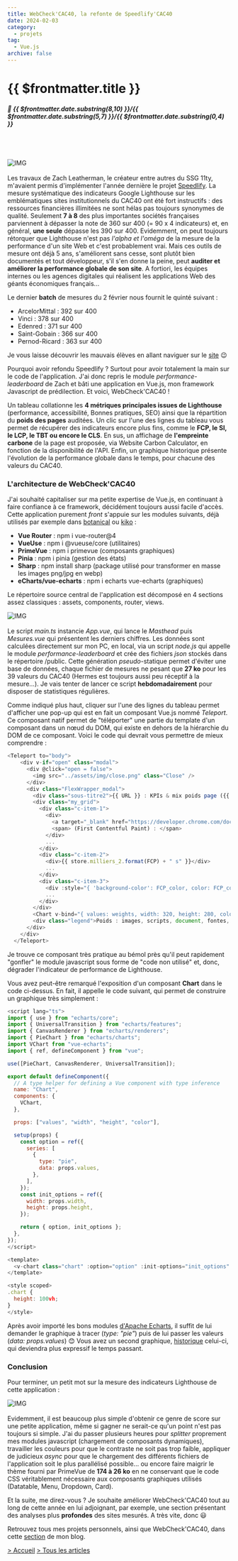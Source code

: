 ```yaml
---
title: WebCheck'CAC40, la refonte de Speedlify'CAC40
date: 2024-02-03
category:
  - projets
tag:
  - Vue.js
archive: false
---
```

# {{ $frontmatter.title }}
##### :calendar: {{ $frontmatter.date.substring(8,10) }}/{{ $frontmatter.date.substring(5,7) }}/{{ $frontmatter.date.substring(0,4) }}<br><br>

<br>

![IMG](/assets/img/WebCheckCAC40.webp "WebCheck'CAC40")
<br><br>
Les travaux de Zach Leatherman, le créateur entre autres du SSG 11ty, m'avaient permis d'implémenter l'année dernière le projet [Speedlify]. La mesure systématique des indicateurs Google Lighthouse sur les emblématiques sites institutionnels du CAC40 ont été fort instructifs : des ressources financières illimitées ne sont hélas pas toujours synonymes de qualité. Seulement **7 à 8** des plus importantes sociétés françaises parviennent à dépasser la note de 360 sur 400 (= 90 x 4 indicateurs) et, en général, **une seule** dépasse les 390 sur 400. Evidemment, on peut toujours rétorquer que Lighthouse n'est pas *l'alpha et l'oméga* de la mesure de la performance d'un site Web et c'est probablement vrai. Mais ces outils de mesure ont déjà 5 ans, s'améliorent sans cesse, sont plutôt bien documentés et tout développeur, s'il s'en donne la peine, peut **auditer et améliorer la performance globale de son site**. A fortiori, les équipes internes ou les agences digitales qui réalisent les applications Web des géants économiques français...

Le dernier **batch** de mesures du 2 février nous fournit le quinté suivant :
- ArcelorMittal : 392 sur 400
- Vinci : 378 sur 400
- Edenred : 371 sur 400
- Saint-Gobain : 366 sur 400
- Pernod-Ricard : 363 sur 400

Je vous laisse découvrir les mauvais élèves en allant naviguer sur le [site] :wink:

Pourquoi avoir refondu Speedlify ? Surtout pour avoir totalement la main sur le code de l'application. J'ai donc repris le module *performance-leaderboard* de Zach et bâti une application en Vue.js, mon framework Javascript de prédilection. Et voici, WebCheck'CAC40 !

Un tableau collationne les **4 métriques principales issues de Lighthouse** (performance, accessibilité, Bonnes pratiques, SEO) ainsi que la répartition du **poids des pages** auditées. Un clic sur l'une des lignes du tableau vous permet de récupérer des indicateurs encore plus fins, comme le **FCP, le SI, le LCP, le TBT ou encore le CLS**. En sus, un affichage de **l'empreinte carbone** de la page est proposée, via Website Carbon Calculator, en fonction de la disponibilité de l'API. Enfin, un graphique historique présente l'évolution de la performance globale dans le temps, pour chacune des valeurs du CAC40.

### L'architecture de WebCheck'CAC40
J'ai souhaité capitaliser sur ma petite expertise de Vue.js, en continuant à faire confiance à ce framework, décidément toujours aussi facile d'accès. Cette application purement *front* s'appuie sur les modules suivants, déjà utilisés par exemple dans [botanical] ou [kiko] :
- **Vue Router** : npm i vue-router@4
- **VueUse** : npm i @vueuse/core (utilitaires)
- **PrimeVue** : npm i primevue (composants graphiques)
- **Pinia** : npm i pinia (gestion des états)
- **Sharp** : npm install sharp (package utilisé pour transformer en masse les images png/jpg en webp)
- **eCharts/vue-echarts** : npm i echarts vue-echarts (graphiques)

Le répertoire source central de l'application est décomposé en 4 sections assez classiques : assets, components, router, views. 
<br>

![IMG](/assets/img/archi_webcheckcac40.webp "Architecture de WebCheck'CAC40")
<br><br>
Le script *main.ts* instancie *App.vue*, qui lance le *Masthead* puis *Mesures.vue* qui présentent les derniers chiffres. Les données sont calculées directement sur mon PC, en local, via un script *node.js* qui appelle le module *performance-leaderboard* et crée des fichiers *json* stockés dans le répertoire /public. Cette génération *pseudo*-statique permet d'éviter une base de données, chaque fichier de mesures ne pesant que **27 ko** pour les 39 valeurs du CAC40 (Hermes est toujours aussi peu réceptif à la mesure...). Je vais tenter de lancer ce script **hebdomadairement** pour disposer de statistiques régulières.

Comme indiqué plus haut, cliquer sur l'une des lignes du tableau permet d'afficher une pop-up qui est en fait un composant Vue.js nommé *Teleport*. Ce composant natif permet de "téléporter" une partie du template d'un composant dans un nœud du DOM, qui existe en dehors de la hiérarchie du DOM de ce composant. Voici le code qui devrait vous permettre de mieux comprendre :

```js
<Teleport to="body">
    <div v-if="open" class="modal">
      <div @click="open = false">
        <img src="../assets/img/close.png" class="Close" />
      </div>
      <div class="FlexWrapper_modal">
        <div class="sous-titre2">{{ URL }} : KPIs & mix poids page ({{ store.milliers_2.format(page_weight / 1024) }} Mo)</div>
        <div class="my_grid">
          <div class="c-item-1">
            <div>
              <a target="_blank" href="https://developer.chrome.com/docs/lighthouse/performance/first-contentful-paint" aria-label="FCP">FCP</a>
              <span> (First Contentful Paint) : </span>
            </div>
            ...
          </div>
          <div class="c-item-2">
            <div>{{ store.milliers_2.format(FCP) + " s" }}</div>
            ...
          </div>
          <div class="c-item-3">
            <div :style="{ 'background-color': FCP_color, color: FCP_color }">FCP</div>
            ...
          </div>
        </div>
        <Chart v-bind="{ values: weights, width: 320, height: 280, color: '#0a94a8' }" />
        <div class="legend">Poids : images, scripts, document, fontes, styles, modules tierce partie</div>
      </div>
    </div>
  </Teleport>
```
Je trouve ce composant très pratique au bémol près qu'il peut rapidement "gonfler" le module javascript sous forme de "code non utilisé" et, donc, dégrader l'indicateur de performance de Lighthouse.

Vous avez peut-être remarqué l'exposition d'un composant **Chart** dans le code ci-dessus. En fait, il appelle le code suivant, qui permet de construire un graphique très simplement :
```js
<script lang="ts">
import { use } from "echarts/core";
import { UniversalTransition } from "echarts/features";
import { CanvasRenderer } from "echarts/renderers";
import { PieChart } from "echarts/charts";
import VChart from "vue-echarts";
import { ref, defineComponent } from "vue";

use([PieChart, CanvasRenderer, UniversalTransition]);

export default defineComponent({
  // A type helper for defining a Vue component with type inference
  name: "Chart",
  components: {
    VChart,
  },

  props: ["values", "width", "height", "color"],

  setup(props) {
    const option = ref({
      series: [
        {
          type: "pie",
          data: props.values,
        },
      ],
    });
    const init_options = ref({
      width: props.width,
      height: props.height,
    });

    return { option, init_options };
  },
});
</script>

<template>
  <v-chart class="chart" :option="option" :init-options="init_options" />
</template>

<style scoped>
.chart {
  height: 100vh;
}
</style>
```
Après avoir importé les bons modules [d'Apache Echarts], il suffit de lui demander le graphique à tracer (*type: "pie"*) puis de lui passer les valeurs (*data: props.values*) :blush: Vous avez un second graphique, [historique] celui-ci, qui deviendra plus expressif le temps passant.


### Conclusion
Pour terminer, un petit mot sur la mesure des indicateurs Lighthouse de cette application :
<br>

![IMG](/assets/img/lighthouse_webcheckcac40.webp "Lighthouse")
<br><br>
Evidemment, il est beaucoup plus simple d'obtenir ce genre de score sur une petite application, même si gagner ne serait-ce qu'un point n'est pas toujours si simple. J'ai du passer plusieurs heures pour *splitter* proprement mes modules javascript (chargement de composants dynamiques), travailler les couleurs pour que le contraste ne soit pas trop faible, appliquer de judicieux *async* pour que le chargement des différents fichiers de l'application soit le plus parallélisé possible... ou encore faire maigrir le thème fourni par PrimeVue de **174 à 26 ko** en ne conservant que le code CSS véritablement nécessaire aux composants graphiques utilisés (Datatable, Menu, Dropdown, Card).

Et la suite, me direz-vous ? Je souhaite améliorer WebCheck'CAC40 tout au long de cette année en lui adjoignant, par exemple, une section présentant des analyses plus **profondes** des sites mesurés. A très vite, donc :smiley:


Retrouvez tous mes projets personnels, ainsi que WebCheck'CAC40, dans cette [section] de mon blog.


[> Accueil](/) [> Tous les articles](/articles)

[section]: /projets
[Speedlify]: https://speedlifycac40.andretonic.fr/
[site]: https://webcheckcac40.andretonic.fr/
[botanical]: https://jazzy-florentine-dc0c2d.netlify.app/
[kiko]: https://kiko.andretonic.fr/
[d'Apache Echarts]: https://echarts.apache.org/en/index.html
[historique]: https://webcheckcac40.andretonic.fr/historique
